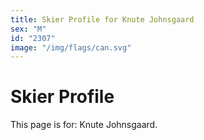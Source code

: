 ```yaml
---
title: Skier Profile for Knute Johnsgaard
sex: "M"
id: "2307"
image: "/img/flags/can.svg" 
---
```


# Skier Profile

This page is for: Knute Johnsgaard.
    